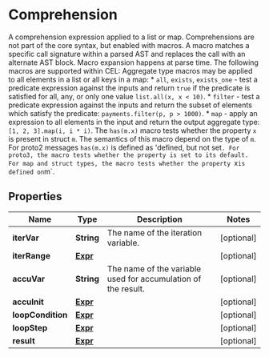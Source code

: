 

# Comprehension

A comprehension expression applied to a list or map.  Comprehensions are not part of the core syntax, but enabled with macros. A macro matches a specific call signature within a parsed AST and replaces the call with an alternate AST block. Macro expansion happens at parse time.  The following macros are supported within CEL:  Aggregate type macros may be applied to all elements in a list or all keys in a map:  *  `all`, `exists`, `exists_one` -  test a predicate expression against    the inputs and return `true` if the predicate is satisfied for all,    any, or only one value `list.all(x, x < 10)`. *  `filter` - test a predicate expression against the inputs and return    the subset of elements which satisfy the predicate:    `payments.filter(p, p > 1000)`. *  `map` - apply an expression to all elements in the input and return the    output aggregate type: `[1, 2, 3].map(i, i * i)`.  The `has(m.x)` macro tests whether the property `x` is present in struct `m`. The semantics of this macro depend on the type of `m`. For proto2 messages `has(m.x)` is defined as 'defined, but not set`. For proto3, the macro tests whether the property is set to its default. For map and struct types, the macro tests whether the property `x` is defined on `m`.

## Properties

| Name | Type | Description | Notes |
|------------ | ------------- | ------------- | -------------|
|**iterVar** | **String** | The name of the iteration variable. |  [optional] |
|**iterRange** | [**Expr**](Expr.md) |  |  [optional] |
|**accuVar** | **String** | The name of the variable used for accumulation of the result. |  [optional] |
|**accuInit** | [**Expr**](Expr.md) |  |  [optional] |
|**loopCondition** | [**Expr**](Expr.md) |  |  [optional] |
|**loopStep** | [**Expr**](Expr.md) |  |  [optional] |
|**result** | [**Expr**](Expr.md) |  |  [optional] |



